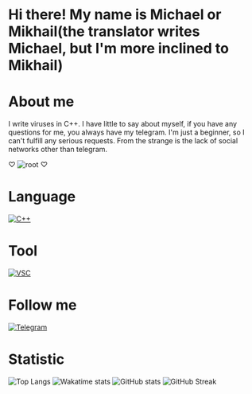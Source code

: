 # Hi there! My name is Michael or Mikhail(the translator writes Michael, but I'm more inclined to Mikhail)

# About me
I write viruses in C++. I have little to say about myself, if you have any questions for me, you always have my telegram.
I'm just a beginner, so I can't fulfill any serious requests. 
From the strange is the lack of social networks other than telegram.

♡ ![root](https://img.shields.io/badge/-ROOT-090900) ♡

# Language
[![C++](https://img.shields.io/badge/-C++-090900?style=for-the-badge&logo=cplusplus&logoColor=6666FF)](https://en.m.wikipedia.org/wiki/C%2B%2B)

# Tool
[![VSC](https://img.shields.io/badge/-VSC-090900?style=for-the-badge&logo=visualstudio&logoColor=6655FF)](https://code.visualstudio.com)

# Follow me
[![Telegram](https://img.shields.io/badge/Telegram-000000.svg?style=for-the-badge&logo=Telegram&color=blue)](http://t.me/nestesh)
# Statistic
![Top Langs](https://github-readme-stats.vercel.app/api/top-langs/?username=chkll&layout=compact&theme=tokyonight)
![Wakatime stats](https://github-readme-stats.vercel.app/api/wakatime?username=chkll&layout=compact&theme=tokyonight)
![GitHub stats](https://github-readme-stats.vercel.app/api?username=chkll&count_private=true&show_icons=true&theme=tokyonight)
![GitHub Streak](https://streak-stats.demolab.com/?user=chkll&theme=tokyonight)
